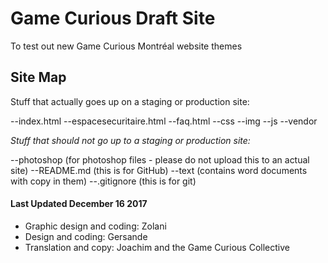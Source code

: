 # Game Curious Draft Site

To test out new Game Curious Montréal website themes

## Site Map

Stuff that actually goes up on a staging or production site:

--index.html
--espacesecuritaire.html
--faq.html
--css
--img
--js
--vendor

*Stuff that should not go up to a staging or production site:*

--photoshop (for photoshop files - please do not upload this to an actual site)
--README.md (this is for GitHub)
--text (contains word documents with copy in them)
--.gitignore (this is for git)

#### Last Updated December 16 2017
* Graphic design and coding: Zolani
* Design and coding: Gersande
* Translation and copy: Joachim and the Game Curious Collective

